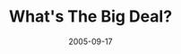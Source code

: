 ---
layout: message
category: message
series: "Sex: What's The Big Deal?"
title: "What's The Big Deal?"
date: 2005-09-17
audio-description: "Oh Great. Here we go. The church talks about sex. Hey, give us a chance. Expecting a bunch of tips to get your moral merit badge? Not going to happen. How about four weeks of polite euphemisms about the wonder of life? We don't even know how to do that. S"
audio: "http://www.crossroads.net/audio/2005/2005_08_Sex/Sex_02_09-18-05_What's_The_Big_Deal.mp3"
audio-title: "What's The Big Deal?"
audio-duration: "50:51"
---